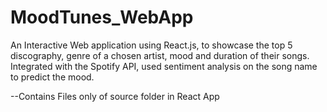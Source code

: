 # MoodTunes_WebApp
An Interactive Web application using React.js, to showcase the top 5 discography, genre of a chosen artist, mood and duration of their songs. Integrated with the Spotify API, used sentiment analysis on the song name to predict the mood.

--Contains Files only of source folder in React App
